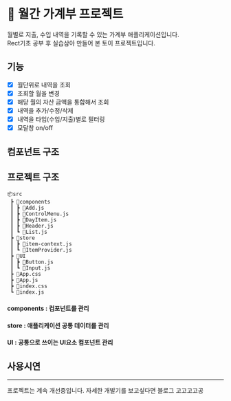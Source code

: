 # :money_with_wings: 월간 가계부 프로젝트
월별로 지출, 수입 내역을 기록할 수 있는 가계부 애플리케이션입니다.   
Rect기초 공부 후 실습삼아 만들어 본 토이 프로젝트입니다.

## 기능
- [x] 월단위로 내역을 조회
- [x] 조회할 월을 변경
- [x] 해당 월의 자산 금액을 통합해서 조회
- [x] 내역을 추가/수정/삭제
- [x] 내역을 타입(수입/지출)별로 필터링
- [x] 모달창 on/off

## 컴포넌트 구조


## 프로젝트 구조
```
📦src
 ┣ 📂components
 ┃ ┣ 📜Add.js
 ┃ ┣ 📜ControlMenu.js
 ┃ ┣ 📜DayItem.js
 ┃ ┣ 📜Header.js
 ┃ ┗ 📜List.js
 ┣ 📂store
 ┃ ┣ 📜item-context.js
 ┃ ┗ 📜ItemProvider.js
 ┣ 📂UI
 ┃ ┣ 📜Button.js
 ┃ ┗ 📜Input.js
 ┣ 📜App.css
 ┣ 📜App.js
 ┣ 📜index.css
 ┗ 📜index.js
 ```
 #### components : 컴포넌트를 관리
 #### store : 애플리케이션 공통 데이터를 관리
 #### UI : 공통으로 쓰이는 UI요소 컴포넌트 관리


## 사용시연

---
프로젝트는 계속 개선중입니다.
자세한 개발기를 보고싶다면 블로그 고고고고공

